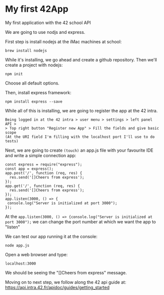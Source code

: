 # My first 42App
My first application with the 42 school API

We are going to use nodjs and express.

First step is install nodejs at the iMac machines at school:
```
brew install nodejs
```

While it's installing, we go ahead and create a github repository. Then we'll create a project with nodejs:

```
npm init
```
Choose all default options.

Then, install express framework:

```
npm install express --save
```

While all of this is installing, we are going to register the app at the 42 intra.

```
Being logged in at the 42 intra > user menu > settings > left panel API > 
> Top right button "Register new App" > Fill the fields and give basic scope
(At the URI field I'm filling with the localhost port I'll use to do tests)
```

Next, we are going to create ```(touch)``` an app.js file with your favourite IDE 
and write a simple connection app:
```
const express = require("express");
const app = express();
app.post('/', function (req, res) {
  res.send('[]Cheers from express');
});
app.get('/', function (req, res) {
  res.send('[]Cheers from express');
});
app.listen(3000, () => {
 console.log("Server is initialized at port 3000");
});
```

At the ```app.listen(3000, () => {console.log("Server is initialized at port 3000");``` 
we can change the port number at which we want the app to "listen"

We can test our app running it at the console:

```
node app.js
```
Open a web browser and type:

```
localhost:3000
```
We should be seeing the "[]Cheers from express" message.

Moving on to next step, we follow along the 42 api guide at: 
https://api.intra.42.fr/apidoc/guides/getting_started
